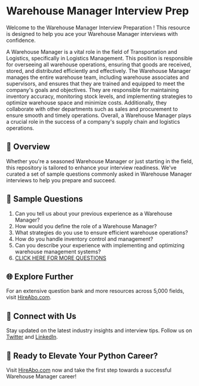 # Warehouse Manager Interview Prep

Welcome to the Warehouse Manager Interview Preparation ! This resource is designed to help you ace your Warehouse Manager interviews with confidence.

A Warehouse Manager is a vital role in the field of Transportation and Logistics, specifically in Logistics Management. This position is responsible for overseeing all warehouse operations, ensuring that goods are received, stored, and distributed efficiently and effectively. The Warehouse Manager manages the entire warehouse team, including warehouse associates and supervisors, and ensures that they are trained and equipped to meet the company's goals and objectives. They are responsible for maintaining inventory accuracy, monitoring stock levels, and implementing strategies to optimize warehouse space and minimize costs. Additionally, they collaborate with other departments such as sales and procurement to ensure smooth and timely operations. Overall, a Warehouse Manager plays a crucial role in the success of a company's supply chain and logistics operations.

## 🚀 Overview

Whether you're a seasoned Warehouse Manager or just starting in the field, this repository is tailored to enhance your interview readiness. We've curated a set of sample questions commonly asked in Warehouse Manager interviews to help you prepare and succeed.

## 📝 Sample Questions

1. Can you tell us about your previous experience as a Warehouse Manager?
2. How would you define the role of a Warehouse Manager?
3. What strategies do you use to ensure efficient warehouse operations?
4. How do you handle inventory control and management?
5. Can you describe your experience with implementing and optimizing warehouse management systems?
6. [CLICK HERE FOR MORE QUESTIONS](https://hireabo.com/job/23_0_5/Warehouse%20Manager)

## 🌐 Explore Further

For an extensive question bank and more resources across 5,000 fields, visit [HireAbo.com](https://www.hireabo.com).

## 📱 Connect with Us

Stay updated on the latest industry insights and interview tips. Follow us on [Twitter](https://twitter.com/hireabo) and [LinkedIn](https://www.linkedin.com/in/hire-abo-3609972a8/).

## 🚀 Ready to Elevate Your Python Career?

Visit [HireAbo.com](https://www.hireabo.com) now and take the first step towards a successful Warehouse Manager career!